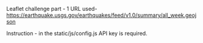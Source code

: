 Leaflet challenge part - 1
URL used- https://earthquake.usgs.gov/earthquakes/feed/v1.0/summary/all_week.geojson

Instruction - in the static/js/config.js API key is required.

